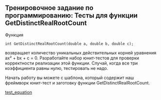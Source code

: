 ## Тренировочное задание по программированию: Тесты для функции GetDistinctRealRootCount

Функция 
```
int GetDistinctRealRootCount(double a, double b, double c);
```
возвращает количество уникальных действительных корней уравнения ax² + bx + c = 0. Разработайте набор юнит-тестов для проверки корректности реализации этой функции. Случай, когда все три коэффициента равны нулю, тестировать не надо.

Начать работу вы можете с шаблона, который содержит наш фреймворк юнит-тест и заготовку функции GetDistinctRealRootCount. 

[test_equation](https://github.com/AlekseyNL/Basics-of-C-plus-plus-Development-Yellow-Belt/blob/main/Week%202/02%20Tests%20for%20the%20GetDistinctRealRootCount%20Function/test_equation.cpp)

